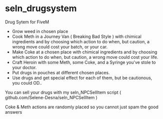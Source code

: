 # seln_drugsystem
Drug Sytem for FiveM

- Grow weed in chosen place
- Cook Meth in a Journey Van ( Breaking Bad Style ) with chimical ingredients and by choosing which action to do when, but caution, a wrong move could cost your batch, or your car. 
- Make Coke at a chosen place with chimical ingredients and by choosing which action to do when, but caution, a wrong move could cost your life.
- Craft Heroin with some Meth, some Coke, and a Syringe you've stole to your doctor.
- Put drugs in pouches at different chosen places.
- Use drugs and get special effect for each of them, but be cautionous, you could OD..


You can sell your drugs with my seln_NPCSellItem script ( github.com/Selene-Desna/seln_NPCSellItem )

Coke & Meth actions are randomly placed so you cannot just spam the good answers
